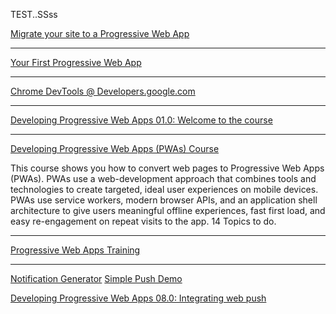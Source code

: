 TEST..SSss

[Migrate your site to a Progressive Web App](https://codelabs.developers.google.com/codelabs/migrate-to-progressive-web-apps/index.html?index=..%2F..index#0)

***

[Your First Progressive Web App](https://codelabs.developers.google.com/codelabs/your-first-pwapp/#0)

***

[Chrome DevTools @ Developers.google.com](https://developers.google.com/web/tools/chrome-devtools?utm_source=dcc&utm_medium=redirect&utm_campaign=2018Q2)

***

[Developing Progressive Web Apps 01.0: Welcome to the course](https://codelabs.developers.google.com/codelabs/pwa-welcome/#0)

***

[Developing Progressive Web Apps (PWAs) Course](https://codelabs.developers.google.com/dev-pwa-training/)

 This course shows you how to convert web pages to Progressive Web Apps (PWAs). PWAs use a web-development approach that combines tools and technologies to create targeted, ideal user experiences on mobile devices. PWAs use service workers, modern browser APIs, and an application shell architecture to give users meaningful offline experiences, fast first load, and easy re-engagement on repeat visits to the app.  14 Topics to do.

***

[Progressive Web Apps Training](https://developers.google.com/web/ilt/pwa)

***

[Notification Generator](https://tests.peter.sh/notification-generator/)		[Simple Push Demo](https://gauntface.github.io/simple-push-demo/)		

[Developing Progressive Web Apps 08.0: Integrating web push](https://codelabs.developers.google.com/codelabs/pwa-integrating-push/#0)

